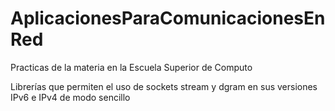 # AplicacionesParaComunicacionesEnRed
Practicas de la materia en la Escuela Superior de Computo

Librerías que permiten el uso de sockets stream y dgram en sus versiones IPv6 e IPv4 de modo sencillo
